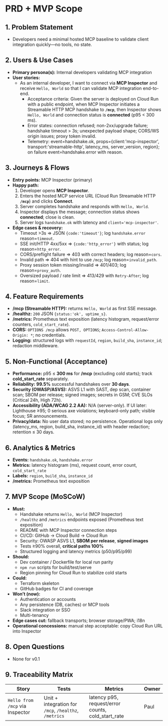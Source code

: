 # PRD + MVP Scope

## 1. Problem Statement
- Developers need a minimal hosted MCP baseline to validate client integration quickly—no tools, no state.

## 2. Users & Use Cases
- **Primary persona(s):** Internal developers validating MCP integration
- **User stories:**
  - As an internal developer, I want to connect via **MCP Inspector** and receive `Hello, World` so that I can validate MCP integration end-to-end.
    - Acceptance criteria: Given the server is deployed on Cloud Run with a public endpoint, when MCP Inspector initiates a Streamable HTTP MCP handshake to **`/mcp`**, then Inspector shows `Hello, World` and connection status is **connected** (p95 < 300 ms).
    - Error states: connection refused; non-2xx/upgrade failure; handshake timeout > 3s; unexpected payload shape; CORS/WS origin issues; proxy token invalid.
    - Telemetry: event=handshake.ok, props={client:'mcp-inspector', transport:'streamable-http', latency_ms, server_version, region}; on failure event=handshake.error with reason.

## 3. Journeys & Flows
- **Entry points:** MCP Inspector (primary)
- **Happy path:**
  1) Developer opens **MCP Inspector**.
  2) Enters the hosted MCP service URL (Cloud Run Streamable HTTP **`/mcp`**) and clicks **Connect**.
  3) Server completes handshake and responds with `Hello, World`.
  4) Inspector displays the message; connection status shows **connected**; close is clean.
  5) Server logs `handshake.ok` with latency and `client='mcp-inspector'`.
- **Edge cases & recovery:**
  - Timeout >3s ⇒ JSON `{code:'timeout'}`; log `handshake.error` reason=`timeout`.
  - SSE init/HTTP 4xx/5xx ⇒ `{code:'http_error'}` with status; log reason=`http_error`.
  - CORS/preflight failure ⇒ 403 with correct headers; log reason=`cors`.
  - Invalid path ⇒ 404 with hint to use `/mcp`; log reason=`invalid_path`.
  - Proxy session token missing/invalid ⇒ 401/403; log reason=`proxy_auth`.
  - Oversized payload / rate limit ⇒ 413/429 with `Retry-After`; log reason=`limit`.

## 4. Feature Requirements
- **/mcp (Streamable HTTP):** returns `Hello, World` as first SSE message.
- **/healthz:** `200` JSON `{status:'ok', uptime_s}`.
- **/metrics:** Prometheus text exposition (latency histogram, request/error counters, `cold_start_rate`).
- **CORS:** `OPTIONS /mcp` allows `POST, OPTIONS`; `Access-Control-Allow-Origin: *`; no credentials.
- **Logging:** structured logs with `requestId`, `region`, `build_sha`, `instance_id`; redaction middleware.

## 5. Non-Functional (Acceptance)
- **Performance:** p95 ≤ **300 ms** for **/mcp** (excluding cold starts); track **cold_start_rate** separately.
- **Reliability:** **99.5%** successful handshakes over **30 days**.
- **Security (OWASP/ASVS):** ASVS L1 with SAST, dep scan, container scan; SBOM per release; signed images; secrets in GSM; CVE SLOs (Critical 24h, High 72h).
- **Accessibility (ADA/WCAG 2.2 AA):** N/A (server-only). If UI later: Lighthouse ≥95; 0 serious axe violations; keyboard-only path; visible focus; SR announcements.
- **Privacy/data:** No user data stored; no persistence. Operational logs only (latency_ms, region, build_sha, instance_id) with header redaction; retention ≤ 30 days.

## 6. Analytics & Metrics
- **Events:** `handshake.ok`, `handshake.error`
- **Metrics:** latency histogram (ms), request count, error count, `cold_start_rate`
- **Labels:** `region`, `build_sha`, `instance_id`
- **/metrics:** Prometheus text exposition

## 7. MVP Scope (MoSCoW)
- **Must:**
  - Handshake returns `Hello, World` (MCP Inspector)
  - `/healthz` and `/metrics` endpoints exposed (Prometheus text exposition)
  - README with MCP Inspector connection steps
  - CI/CD: GitHub → Cloud Build → Cloud Run
  - Security: OWASP ASVS L1, **SBOM per release**, **signed images**
  - Tests ≥90% overall, **critical paths 100%**
  - Structured logging and latency metrics (p50/p95/p99)
- **Should:**
  - Dev container / Dockerfile for local run parity
  - `npm run` scripts for build/test/serve
  - Region pinning for Cloud Run to stabilize cold starts
- **Could:**
  - Terraform skeleton
  - GitHub badges for CI and coverage
- **Won’t (now):**
  - Authentication or accounts
  - Any persistence (DB, caches) or MCP tools
  - Slack integration or SSO
  - Multi-tenancy
- **Edge cases cut:** fallback transports; browser storage/PWA; i18n
- **Operational concessions:** manual step acceptable: copy Cloud Run URL into Inspector

## 8. Open Questions
- None for v0.1

## 9. Traceability Matrix
| Story | Tests | Metrics | Owner |
|---|---|---|---|
| `Hello from /mcp` via Inspector | Unit + integration for `/mcp`, `/healthz`, `/metrics` | latency p95, request/error counts, cold_start_rate | Paul |